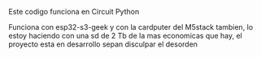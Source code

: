 Este codigo funciona en Circuit Python

Funciona con esp32-s3-geek y con la cardputer del M5stack tambien,
lo estoy haciendo con una sd de 2 Tb de la mas economicas que hay, 
el proyecto esta en desarrollo sepan disculpar el desorden
